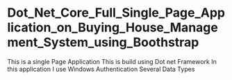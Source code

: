 # Dot_Net_Core_Full_Single_Page_Application_on_Buying_House_Management_System_using_Boothstrap
This is a single Page Application
This is build using Dot net Framework
In this application I use Windows Authentication 
Several Data Types
